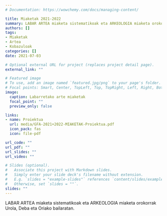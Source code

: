 ```yaml
---
# Documentation: https://wowchemy.com/docs/managing-content/

title: Miaketak 2021-2022
summary: LABAR ARTEA miaketa sistematikoak eta ARKEOLOGIA miaketa orokorrak Urola, Deba eta Oriako bailaratan.
authors: []
tags: 
- Miaketak
- Artea
- Kobazuloak
categories: []
date: 2021-07-03

# Optional external URL for project (replaces project detail page).
external_link: ""

# Featured image
# To use, add an image named `featured.jpg/png` to your page's folder.
# Focal points: Smart, Center, TopLeft, Top, TopRight, Left, Right, BottomLeft, Bottom, BottomRight.
image:
  caption: Labarretako arte miaketak
  focal_point: ""
  preview_only: false

links:
- name: Proiektua
  url: media/GFA-2021+2022-MIAKETAK-Proiektua.pdf
  icon_pack: fas
  icon: file-pdf

url_code: ""
url_pdf: ""
url_slides: ""
url_video: ""

# Slides (optional).
#   Associate this project with Markdown slides.
#   Simply enter your slide deck's filename without extension.
#   E.g. `slides = "example-slides"` references `content/slides/example-slides.md`.
#   Otherwise, set `slides = ""`.
slides: ""
---
```


LABAR ARTEA miaketa sistematikoak eta ARKEOLOGIA miaketa orokorrak Urola, Deba eta Oriako bailaratan.
